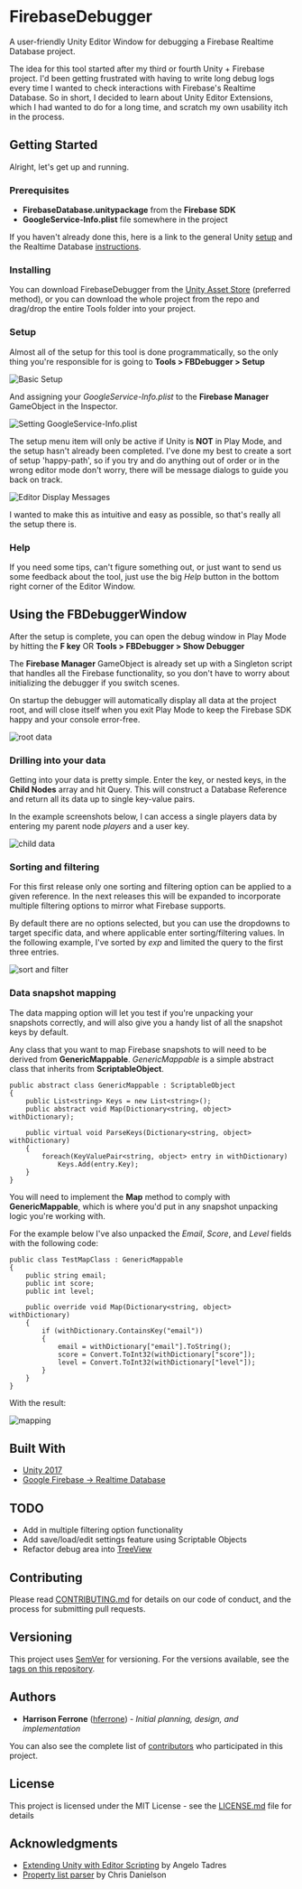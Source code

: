 # FirebaseDebugger
A user-friendly Unity Editor Window for debugging a Firebase Realtime Database project.


The idea for this tool started after my third or fourth Unity + Firebase project. I'd been getting frustrated with having to write long debug logs every time I wanted to check interactions with Firebase's Realtime Database. So in short, I decided to learn about Unity Editor Extensions, which I had wanted to do for a long time, and scratch my own usability itch in the process.

## Getting Started

Alright, let's get up and running.

### Prerequisites

* <b>FirebaseDatabase.unitypackage</b> from the <b>Firebase SDK</b>
* <b>GoogleService-Info.plist</b> file somewhere in the project

If you haven't already done this, here is a link to the general Unity [setup](https://firebase.google.com/docs/unity/setup) and the Realtime Database [instructions](https://firebase.google.com/docs/database/unity/start). 

### Installing

You can download FirebaseDebugger from the [Unity Asset Store](https://assetstore.unity.com/) (preferred method), or you can download the whole project from the repo and drag/drop the entire Tools folder into your project.

### Setup

Almost all of the setup for this tool is done programmatically, so the only thing you're responsible for is going to <b>Tools > FBDebugger > Setup</b>

![Basic Setup](https://user-images.githubusercontent.com/8218795/37569699-6214c5be-2ae6-11e8-829e-99980a40eae7.png)

And assigning your <i>GoogleService-Info.plist</i> to the <b>Firebase Manager</b> GameObject in the Inspector. 

![Setting GoogleService-Info.plist](https://user-images.githubusercontent.com/8218795/37569738-e6417508-2ae6-11e8-87f2-3b411d657372.png)

The setup menu item will only be active if Unity is <b>NOT</b> in Play Mode, and the setup hasn't already been completed. I've done my best to create a sort of setup 'happy-path', so if you try and do anything out of order or in the wrong editor mode don't worry, there will be message dialogs to guide you back on track.

![Editor Display Messages](https://user-images.githubusercontent.com/8218795/37569700-6860128e-2ae6-11e8-8c2f-42846a138c79.png)

I wanted to make this as intuitive and easy as possible, so that's really all the setup there is.

### Help

If you need some tips, can't figure something out, or just want to send us some feedback about the tool, just use the big <i>Help</i> button in the bottom right corner of the Editor Window.

## Using the FBDebuggerWindow

After the setup is complete, you can open the debug window in Play Mode by hitting the <b>F key</b> OR <b>Tools > FBDebugger > Show Debugger</b>

The <b>Firebase Manager</b> GameObject is already set up with a Singleton script that handles all the Firebase functionality, so you don't have to worry about initializing the debugger if you switch scenes.

On startup the debugger will automatically display all data at the project root, and will close itself when you exit Play Mode to keep the Firebase SDK happy and your console error-free.

![root data](https://user-images.githubusercontent.com/8218795/40130378-22ebd8a8-5937-11e8-9fc0-0167917bacf0.png)

### Drilling into your data

Getting into your data is pretty simple. Enter the key, or nested keys, in the <b>Child Nodes</b> array and hit Query. This will construct a Database Reference and return all its data up to single key-value pairs. 

In the example screenshots below, I can access a single players data by entering my parent node <i>players</i> and a user key. 

![child data](https://user-images.githubusercontent.com/8218795/40130479-6d30d904-5937-11e8-9b9c-e6fa379242ee.png)

### Sorting and filtering

For this first release only one sorting and filtering option can be applied to a given reference. In the next releases this will be expanded to incorporate multiple filtering options to mirror what Firebase supports.

By default there are no options selected, but you can use the dropdowns to target specific data, and where applicable enter sorting/filtering values. In the following example, I've sorted by <i>exp</i> and limited the query to the first three entries.

![sort and filter](https://user-images.githubusercontent.com/8218795/40130564-bba47c6c-5937-11e8-982a-ea68c33652e1.png)

### Data snapshot mapping

The data mapping option will let you test if you're unpacking your snapshots correctly, and will also give you a handy list of all the snapshot keys by default. 

Any class that you want to map Firebase snapshots to will need to be derived from <b>GenericMappable</b>. 
<i>GenericMappable</i> is a simple abstract class that inherits from <b>ScriptableObject</b>.

```
public abstract class GenericMappable : ScriptableObject
{
	public List<string> Keys = new List<string>();
	public abstract void Map(Dictionary<string, object> withDictionary);

	public virtual void ParseKeys(Dictionary<string, object> withDictionary)
	{
		foreach(KeyValuePair<string, object> entry in withDictionary)
			Keys.Add(entry.Key);
	}
}
```

You will need to implement the <b>Map</b> method to comply with <b>GenericMappable</b>, which is where you'd put in any snapshot unpacking logic you're working with.

For the example below I've also unpacked the <i>Email</i>, <i>Score</i>, and <i>Level</i> fields with the following code: 

```
public class TestMapClass : GenericMappable
{
	public string email;
	public int score;
	public int level;

	public override void Map(Dictionary<string, object> withDictionary)
	{
		if (withDictionary.ContainsKey("email"))
		{
			email = withDictionary["email"].ToString();
			score = Convert.ToInt32(withDictionary["score"]);
			level = Convert.ToInt32(withDictionary["level"]);
		}
	}
}
```

With the result:

![mapping](https://user-images.githubusercontent.com/8218795/40130756-4235963a-5938-11e8-801b-1762f2ec1d82.png)

## Built With

* [Unity 2017](https://unity3d.com/)
* [Google Firebase -> Realtime Database](https://firebase.google.com/docs/database/unity/start)

## TODO

* Add in multiple filtering option functionality
* Add save/load/edit settings feature using Scriptable Objects
* Refactor debug area into [TreeView](https://docs.unity3d.com/Manual/TreeViewAPI.html)

## Contributing

Please read [CONTRIBUTING.md](https://gist.github.com/PurpleBooth/b24679402957c63ec426) for details on our code of conduct, and the process for submitting pull requests.

## Versioning

This project uses [SemVer](http://semver.org/) for versioning. For the versions available, see the [tags on this repository](https://github.com/your/project/tags). 

## Authors

* **Harrison Ferrone** ([hferrone](https://github.com/hferrone)) - *Initial planning, design, and implementation* 

You can also see the complete list of [contributors](https://github.com/your/project/contributors) who participated in this project.

## License

This project is licensed under the MIT License - see the [LICENSE.md](LICENSE.md) file for details

## Acknowledgments

* [Extending Unity with Editor Scripting](https://www.packtpub.com/game-development/extending-unity-editor-scripting) by Angelo Tadres
* [Property list parser](http://www.chrisdanielson.com/2011/05/09/using-apple-property-list-files-with-unity3d/) by Chris Danielson
